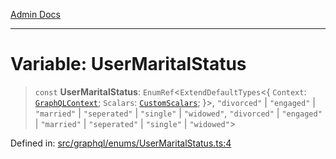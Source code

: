 [Admin Docs](/)

***

# Variable: UserMaritalStatus

> `const` **UserMaritalStatus**: `EnumRef`\<`ExtendDefaultTypes`\<\{ `Context`: [`GraphQLContext`](../../../context/type-aliases/GraphQLContext.md); `Scalars`: [`CustomScalars`](../../../scalars/type-aliases/CustomScalars.md); \}\>, `"divorced"` \| `"engaged"` \| `"married"` \| `"seperated"` \| `"single"` \| `"widowed"`, `"divorced"` \| `"engaged"` \| `"married"` \| `"seperated"` \| `"single"` \| `"widowed"`\>

Defined in: [src/graphql/enums/UserMaritalStatus.ts:4](https://github.com/hustlernik/talawa-api/blob/6321c91e956d2ee44b2bb9c22c1b40aa4687c9c2/src/graphql/enums/UserMaritalStatus.ts#L4)
